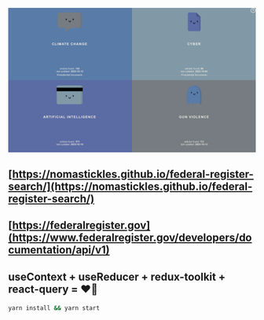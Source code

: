 ![img1](img/img1.png)

## [https://nomastickles.github.io/federal-register-search/](https://nomastickles.github.io/federal-register-search/)

## [https://federalregister.gov](https://www.federalregister.gov/developers/documentation/api/v1)

## useContext + useReducer + redux-toolkit + react-query = ❤️‍🔥

```bash
yarn install && yarn start
```
